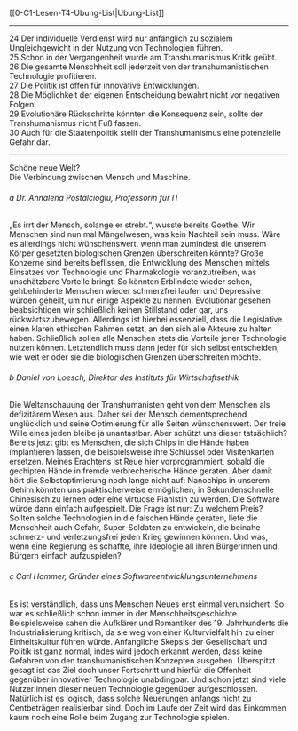 [[0-C1-Lesen-T4-Ubung-List|Ubung-List]]

---

24 Der individuelle Verdienst wird nur anfänglich zu sozialem Ungleichgewicht in der Nutzung von Technologien führen.  
25 Schon in der Vergangenheit wurde am Transhumanismus Kritik geübt.  
26 Die gesamte Menschheit soll jederzeit von der transhumanistischen Technologie profitieren.  
27 Die Politik ist offen für innovative Entwicklungen.  
28 Die Möglichkeit der eigenen Entscheidung bewahrt nicht vor negativen Folgen.  
29 Evolutionäre Rückschritte könnten die Konsequenz sein, sollte der Transhumanismus nicht Fuß fassen.  
30 Auch für die Staatenpolitik stellt der Transhumanismus eine potenzielle Gefahr dar.

---

Schöne neue Welt?  
Die Verbindung zwischen Mensch und Maschine.

###### a Dr. Annalena Postalcioğlu, Professorin für IT  
„Es irrt der Mensch, solange er strebt.“, wusste bereits Goethe. Wir Menschen sind nun mal Mängelwesen, was kein Nachteil sein muss. Wäre es allerdings nicht wünschenswert, wenn man zumindest die unserem Körper gesetzten biologischen Grenzen überschreiten könnte? Große Konzerne sind bereits beflissen, die Entwicklung des Menschen mittels Einsatzes von Technologie und Pharmakologie voranzutreiben, was unschätzbare Vorteile bringt: So könnten Erblindete wieder sehen, gehbehinderte Menschen wieder schmerzfrei laufen und Depressive würden geheilt, um nur einige Aspekte zu nennen. Evolutionär gesehen beabsichtigen wir schließlich keinen Stillstand oder gar, uns rückwärtszubewegen. Allerdings ist hierbei essenziell, dass die Legislative einen klaren ethischen Rahmen setzt, an den sich alle Akteure zu halten haben. Schließlich sollen alle Menschen stets die Vorteile jener Technologie nutzen können. Letztendlich muss dann jeder für sich selbst entscheiden, wie weit er oder sie die biologischen Grenzen überschreiten möchte.

###### b Daniel von Loesch, Direktor des Instituts für Wirtschaftsethik  
Die Weltanschauung der Transhumanisten geht von dem Menschen als defizitärem Wesen aus. Daher sei der Mensch dementsprechend unglücklich und seine Optimierung für alle Seiten wünschenswert. Der freie Wille eines jeden bleibe ja unantastbar. Aber schützt uns dieser tatsächlich? Bereits jetzt gibt es Menschen, die sich Chips in die Hände haben implantieren lassen, die beispielsweise ihre Schlüssel oder Visitenkarten ersetzen. Meines Erachtens ist Reue hier vorprogrammiert, sobald die gechipten Hände in fremde verbrecherische Hände geraten. Aber damit hört die Selbstoptimierung noch lange nicht auf: Nanochips in unserem Gehirn könnten uns praktischerweise ermöglichen, in Sekundenschnelle Chinesisch zu lernen oder eine virtuose Pianistin zu werden. Die Software würde dann einfach aufgespielt. Die Frage ist nur: Zu welchem Preis? Sollten solche Technologien in die falschen Hände geraten, liefe die Menschheit auch Gefahr, Super-Soldaten zu entwickeln, die beinahe schmerz- und verletzungsfrei jeden Krieg gewinnen können. Und was, wenn eine Regierung es schaffte, ihre Ideologie all ihren Bürgerinnen und Bürgern einfach aufzuspielen?

###### c Carl Hammer, Gründer eines Softwareentwicklungsunternehmens  
Es ist verständlich, dass uns Menschen Neues erst einmal verunsichert. So war es schließlich schon immer in der Menschheitsgeschichte. Beispielsweise sahen die Aufklärer und Romantiker des 19. Jahrhunderts die Industrialisierung kritisch, da sie weg von einer Kulturvielfalt hin zu einer Einheitskultur führen würde. Anfangliche Skepsis der Gesellschaft und Politik ist ganz normal, indes wird jedoch erkannt werden, dass keine Gefahren von den transhumanistischen Konzepten ausgehen. Überspitzt gesagt ist das Ziel doch unser Fortschritt und hierfür die Offenheit gegenüber innovativer Technologie unabdingbar. Und schon jetzt sind viele Nutzer:innen dieser neuen Technologie gegenüber aufgeschlossen. Natürlich ist es logisch, dass solche Neuerungen anfangs nicht zu Centbeträgen realisierbar sind. Doch im Laufe der Zeit wird das Einkommen kaum noch eine Rolle beim Zugang zur Technologie spielen.